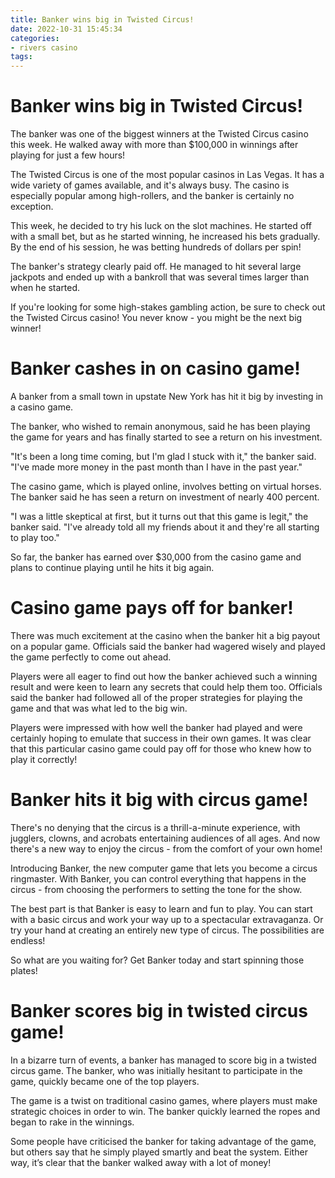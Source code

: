 ```yaml
---
title: Banker wins big in Twisted Circus!
date: 2022-10-31 15:45:34
categories:
- rivers casino
tags:
---
```



#  Banker wins big in Twisted Circus!

The banker was one of the biggest winners at the Twisted Circus casino this week. He walked away with more than $100,000 in winnings after playing for just a few hours!

The Twisted Circus is one of the most popular casinos in Las Vegas. It has a wide variety of games available, and it's always busy. The casino is especially popular among high-rollers, and the banker is certainly no exception.

This week, he decided to try his luck on the slot machines. He started off with a small bet, but as he started winning, he increased his bets gradually. By the end of his session, he was betting hundreds of dollars per spin!

The banker's strategy clearly paid off. He managed to hit several large jackpots and ended up with a bankroll that was several times larger than when he started.

If you're looking for some high-stakes gambling action, be sure to check out the Twisted Circus casino! You never know - you might be the next big winner!

#  Banker cashes in on casino game!

A banker from a small town in upstate New York has hit it big by investing in a casino game.

The banker, who wished to remain anonymous, said he has been playing the game for years and has finally started to see a return on his investment.

"It's been a long time coming, but I'm glad I stuck with it," the banker said. "I've made more money in the past month than I have in the past year."

The casino game, which is played online, involves betting on virtual horses. The banker said he has seen a return on investment of nearly 400 percent.

"I was a little skeptical at first, but it turns out that this game is legit," the banker said. "I've already told all my friends about it and they're all starting to play too."

So far, the banker has earned over $30,000 from the casino game and plans to continue playing until he hits it big again.

#  Casino game pays off for banker!

There was much excitement at the casino when the banker hit a big payout on a popular game. Officials said the banker had wagered wisely and played the game perfectly to come out ahead.

Players were all eager to find out how the banker achieved such a winning result and were keen to learn any secrets that could help them too. Officials said the banker had followed all of the proper strategies for playing the game and that was what led to the big win.

Players were impressed with how well the banker had played and were certainly hoping to emulate that success in their own games. It was clear that this particular casino game could pay off for those who knew how to play it correctly!

#  Banker hits it big with circus game!

There's no denying that the circus is a thrill-a-minute experience, with jugglers, clowns, and acrobats entertaining audiences of all ages. And now there's a new way to enjoy the circus - from the comfort of your own home!

Introducing Banker, the new computer game that lets you become a circus ringmaster. With Banker, you can control everything that happens in the circus - from choosing the performers to setting the tone for the show.

The best part is that Banker is easy to learn and fun to play. You can start with a basic circus and work your way up to a spectacular extravaganza. Or try your hand at creating an entirely new type of circus. The possibilities are endless!

So what are you waiting for? Get Banker today and start spinning those plates!

#  Banker scores big in twisted circus game!

In a bizarre turn of events, a banker has managed to score big in a twisted circus game. The banker, who was initially hesitant to participate in the game, quickly became one of the top players.

The game is a twist on traditional casino games, where players must make strategic choices in order to win. The banker quickly learned the ropes and began to rake in the winnings.

Some people have criticised the banker for taking advantage of the game, but others say that he simply played smartly and beat the system. Either way, it’s clear that the banker walked away with a lot of money!